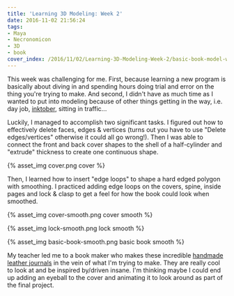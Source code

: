 ```yaml
---
title: 'Learning 3D Modeling: Week 2'
date: 2016-11-02 21:56:24
tags:
- Maya
- Necronomicon
- 3D
- book
cover_index: /2016/11/02/Learning-3D-Modeling-Week-2/basic-book-model-week-2-index.png
---
```

This week was challenging for me. First, because learning a new program is basically about diving in and spending hours doing trial and error on the thing you're trying to make. And second, I didn't have as much time as I wanted to put into modeling because of other things getting in the way, i.e. day job, [inktober](https://wanderersguide.tothewilds.online), sitting in traffic...

Luckily, I managed to accomplish two significant tasks. I figured out how to effectively delete faces, edges & vertices (turns out you have to use "Delete edges/vertices" otherwise it could all go wrong!). Then I was able to connect the front and back cover shapes to the shell of a half-cylinder and "extrude" thickness to create one continuous shape.

{% asset_img cover.png cover %}

Then, I learned how to insert "edge loops" to shape a hard edged polygon with smoothing. I practiced adding edge loops on the covers, spine, inside pages and lock & clasp to get a feel for how the book could look when smoothed.

{% asset_img cover-smooth.png cover smooth %}

{% asset_img lock-smooth.png lock smooth %}

{% asset_img basic-book-smooth.png basic book smooth %}

My teacher led me to a book maker who makes these incredible [handmade leather journals](https://www.etsy.com/shop/MilleCuirs) in the vein of what I'm trying to make. They are really cool to look at and be inspired by/driven insane. I'm thinking maybe I could end up adding an eyeball to the cover and animating it to look around as part of the final project.
